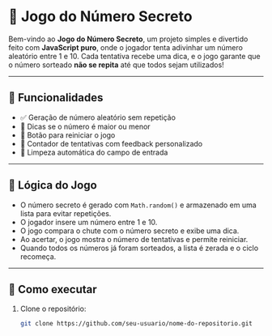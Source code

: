 # 🔢 Jogo do Número Secreto

Bem-vindo ao **Jogo do Número Secreto**, um projeto simples e divertido feito com **JavaScript puro**, onde o jogador tenta adivinhar um número aleatório entre 1 e 10. Cada tentativa recebe uma dica, e o jogo garante que o número sorteado **não se repita** até que todos sejam utilizados!

---

## 📌 Funcionalidades

- ✅ Geração de número aleatório sem repetição
- 🎯 Dicas se o número é maior ou menor
- 🔄 Botão para reiniciar o jogo
- 🧠 Contador de tentativas com feedback personalizado
- 🧼 Limpeza automática do campo de entrada

---

## 🧠 Lógica do Jogo

- O número secreto é gerado com `Math.random()` e armazenado em uma lista para evitar repetições.
- O jogador insere um número entre 1 e 10.
- O jogo compara o chute com o número secreto e exibe uma dica.
- Ao acertar, o jogo mostra o número de tentativas e permite reiniciar.
- Quando todos os números já foram sorteados, a lista é zerada e o ciclo recomeça.

---

## 🚀 Como executar

1. Clone o repositório:
   ```bash
   git clone https://github.com/seu-usuario/nome-do-repositorio.git
